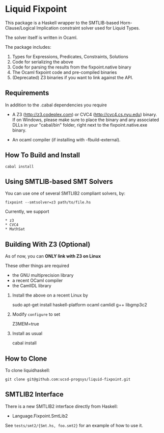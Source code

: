 Liquid Fixpoint
===============

This package is a Haskell wrapper to the SMTLIB-based 
Horn-Clause/Logical Implication constraint solver used
for Liquid Types. 

The solver itself is written in Ocaml. 

The package includes: 

1. Types for Expressions, Predicates, Constraints, Solutions
2. Code for serializing the above 
3. Code for parsing the results from the fixpoint.native binary
4. The Ocaml fixpoint code and pre-compiled binaries
5. (Deprecated) Z3 binaries if you want to link against the API.

Requirements
------------

In addition to the .cabal dependencies you require 

- A Z3 (<http://z3.codeplex.com>) or CVC4 (<http://cvc4.cs.nyu.edu>) binary.
  If on Windows, please make sure to place the binary and any associated DLLs
  in your "cabal/bin" folder, right next to the fixpoint.native.exe binary.

- An ocaml compiler (if installing with -fbuild-external).

How To Build and Install
------------------------

    cabal install

Using SMTLIB-based SMT Solvers
------------------------------

You can use one of several SMTLIB2 compliant solvers, by:

    fixpoint --smtsolver=z3 path/to/file.hs

Currently, we support
    
    * z3
    * CVC4
    * MathSat

Building With Z3 (Optional)
---------------------------

As of now, you can **ONLY link with Z3 on Linux** 

These other things are required

- the GNU multiprecision library 
- a recent OCaml compiler
- the CamlIDL library

1. Install the above on a recent Linux by

    sudo apt-get install haskell-platform ocaml camlidl g++ libgmp3c2

2. Modify `configure` to set 

    Z3MEM=true

3. Install as usual

    cabal install

How to Clone
------------

To clone liquidhaskell:

    git clone git@github.com:ucsd-progsys/liquid-fixpoint.git

SMTLIB2 Interface
-----------------

There is a new SMTLIB2 interface directly from Haskell:

+ Language.Fixpoint.SmtLib2

See `tests/smt2/{Smt.hs, foo.smt2}` for an example of how to use it.
